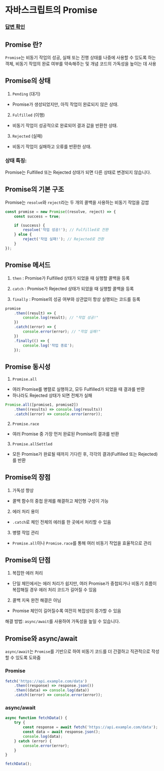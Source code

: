 # 자바스크립트의 Promise

### [답변 확인](https://www.maeil-mail.kr/question/65)

## **Promise 란?**

`Promise`는 비동기 작업의 성공, 실패 또는 진행 상태를 나중에 사용할 수 있도록 하는 객체,
비동기 작업의 완료 여부를 약속해주는 및 개념 코드의 가독성을 높이는 데 사용

## **Promise의 상태**

1. `Pending` (대기)

-   Promise가 생성되었지만, 아직 작업이 완료되지 않은 상태.

2. `Fulfilled` (이행)

-   비동기 작업이 성공적으로 완료되어 결과 값을 반환한 상태.

3. `Rejected` (실패)

-   비동기 작업이 실패하고 오류를 반환한 상태.

### 상태 특징:

Promise는 Fulfilled 또는 Rejected 상태가 되면 다른 상태로 변경되지 않습니다.

## **Promise의 기본 구조**

Promise는 `resolve`와 `reject`라는 두 개의 콜백을 사용하는 비동기 작업을 감쌉

```jsx
const promise = new Promise((resolve, reject) => {
    const success = true;

    if (success) {
        resolve('작업 성공!'); // Fulfilled로 전환
    } else {
        reject('작업 실패!'); // Rejected로 전환
    }
});
```

## **Promise 메서드**

1. `then` : Promise가 Fulfilled 상태가 되었을 때 실행할 콜백을 등록

2. `catch` : Promise가 Rejected 상태가 되었을 때 실행할 콜백을 등록

3. `finally` : Promise의 성공 여부와 상관없이 항상 실행되는 코드를 등록

```jsx
promise
    .then((result) => {
        console.log(result); // "작업 성공!"
    })
    .catch((error) => {
        console.error(error); // "작업 실패!"
    })
    .finally(() => {
        console.log('작업 종료');
    });
```

## **Promise 동시성**

1. `Promise.all`

-   여러 Promise를 병렬로 실행하고, 모두 Fulfilled가 되었을 때 결과를 반환
-   하나라도 Rejected 상태가 되면 전체가 실패

```jsx
Promise.all([promise1, promise2])
    .then((results) => console.log(results))
    .catch((error) => console.error(error));
```

2. `Promise.race`

-   여러 Promise 중 가장 먼저 완료된 Promise의 결과를 반환

3. `Promise.allSettled`

-   모든 Promise가 완료될 때까지 기다린 후, 각각의 결과(Fulfilled 또는 Rejected)를 반환

## Promise의 장점

1. 가독성 향상

-   콜백 함수의 중첩 문제를 해결하고 체인형 구성이 가능

2. 에러 처리 용이

-   `.catch`로 체인 전체의 에러를 한 곳에서 처리할 수 있음

3. 병렬 작업 관리

-   `Promise.all`이나 `Promise.race`를 통해 여러 비동기 작업을 효율적으로 관리

## Promise의 단점

1. 복잡한 에러 처리

-   단일 체인에서는 에러 처리가 쉽지만, 여러 Promise가 중첩되거나 비동기 흐름이 복잡해질 경우 에러 처리 코드가 길어질 수 있음

2. 콜백 지옥 완전 해결은 아님

-   Promise 체인이 길어질수록 여전히 복잡성이 증가할 수 있음

해결 방법: `async/await`를 사용하여 가독성을 높일 수 있습니다.

## **Promise와 async/await**

`async/await`는 `Promise`를 기반으로 하여 비동기 코드를 더 간결하고 직관적으로 작성할 수 있도록 도와줌

### Promise

```jsx
fetch('https://api.example.com/data')
    .then((response) => response.json())
    .then((data) => console.log(data))
    .catch((error) => console.error(error));
```

### async/await

```jsx
async function fetchData() {
    try {
        const response = await fetch('https://api.example.com/data');
        const data = await response.json();
        console.log(data);
    } catch (error) {
        console.error(error);
    }
}

fetchData();
```
